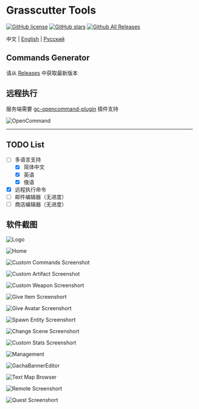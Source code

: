 # Grasscutter Tools

[![GitHub license](https://img.shields.io/github/license/jie65535/GrasscutterCommandGenerator)](https://github.com/jie65535/GrasscutterCommandGenerator/blob/main/LICENSE)
[![GitHub stars](https://img.shields.io/github/stars/jie65535/GrasscutterCommandGenerator)](https://github.com/jie65535/GrasscutterCommandGenerator/stargazers)
[![Github All Releases](https://img.shields.io/github/downloads/jie65535/GrasscutterCommandGenerator/total.svg)](https://github.com/jie65535/GrasscutterCommandGenerator/releases)

中文 | [English](README_en-US.md) | [Русский](README_ru-RU.md)

## Commands Generator

请从 [Releases](https://github.com/jie65535/GrasscutterCommandGenerator/releases) 中获取最新版本

## 远程执行

服务端需要 [gc-opencommand-plugin](https://github.com/jie65535/gc-opencommand-plugin) 插件支持

![OpenCommand](Doc/Screenshots/OpenCommand.gif)

---

## TODO List
  - [ ] 多语言支持
    - [x] 简体中文
    - [x] 英语
    - [x] 俄语
  - [x] 远程执行命令
  - [ ] 邮件编辑器（无进度）
  - [ ] 商店编辑器（无进度）

## 软件截图

![Logo](Doc/Screenshots/GrasscutterLogo.png)

![Home](Doc/Screenshots/0-Home.png)

![Custom Commands Screenshot](Doc/Screenshots/1-CustomCommands.png)

![Custom Artifact Screenshot](Doc/Screenshots/2-CustomArtifact.png)

![Custom Weapon Screenshort](Doc/Screenshots/3-CustomWeapon.png)

![Give Item Screenshort](Doc/Screenshots/4-GiveItem.png)

![Give Avatar Screenshort](Doc/Screenshots/5-GiveAvatar.png)

![Spawn Entity Screenshort](Doc/Screenshots/6-SpawnEntity.png)

![Change Scene Screenshort](Doc/Screenshots/7-ChangeScene.png)

![Custom Stats Screenshort](Doc/Screenshots/8-CustomStats.png)

![Management](Doc/Screenshots/9-Manage.png)

![GachaBannerEditor](Doc/Screenshots/10-GachaBannerEditor.png)

![Text Map Browser](Doc/Screenshots/11-TextMapBrowser.png)

![Remote Screenshort](Doc/Screenshots/12-Remote.png)

![Quest Screenshort](Doc/Screenshots/13-Quest.png)
